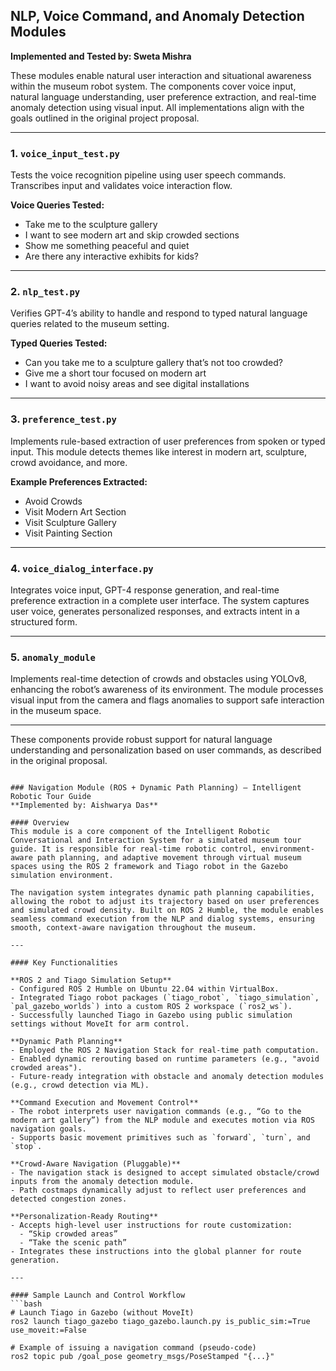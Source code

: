 ## NLP, Voice Command, and Anomaly Detection Modules  
**Implemented and Tested by: Sweta Mishra**  

These modules enable natural user interaction and situational awareness within the museum robot system. The components cover voice input, natural language understanding, user preference extraction, and real-time anomaly detection using visual input. All implementations align with the goals outlined in the original project proposal.

---

### 1. `voice_input_test.py`  
Tests the voice recognition pipeline using user speech commands. Transcribes input and validates voice interaction flow.

**Voice Queries Tested:**
- Take me to the sculpture gallery  
- I want to see modern art and skip crowded sections  
- Show me something peaceful and quiet  
- Are there any interactive exhibits for kids?

---

### 2. `nlp_test.py`  
Verifies GPT-4’s ability to handle and respond to typed natural language queries related to the museum setting.

**Typed Queries Tested:**
- Can you take me to a sculpture gallery that’s not too crowded?  
- Give me a short tour focused on modern art  
- I want to avoid noisy areas and see digital installations

---

### 3. `preference_test.py`  
Implements rule-based extraction of user preferences from spoken or typed input. This module detects themes like interest in modern art, sculpture, crowd avoidance, and more.

**Example Preferences Extracted:**
- Avoid Crowds  
- Visit Modern Art Section  
- Visit Sculpture Gallery  
- Visit Painting Section

---

### 4. `voice_dialog_interface.py`  
Integrates voice input, GPT-4 response generation, and real-time preference extraction in a complete user interface. The system captures user voice, generates personalized responses, and extracts intent in a structured form.

---
### 5. `anomaly_module`  
Implements real-time detection of crowds and obstacles using YOLOv8, enhancing the robot’s awareness of its environment. The module processes visual input from the camera and flags anomalies to support safe interaction in the museum space. 

---


These components provide robust support for natural language understanding and personalization based on user commands, as described in the original proposal.


```

### Navigation Module (ROS + Dynamic Path Planning) – Intelligent Robotic Tour Guide  
**Implemented by: Aishwarya Das**

#### Overview  
This module is a core component of the Intelligent Robotic Conversational and Interaction System for a simulated museum tour guide. It is responsible for real-time robotic control, environment-aware path planning, and adaptive movement through virtual museum spaces using the ROS 2 framework and Tiago robot in the Gazebo simulation environment.

The navigation system integrates dynamic path planning capabilities, allowing the robot to adjust its trajectory based on user preferences and simulated crowd density. Built on ROS 2 Humble, the module enables seamless command execution from the NLP and dialog systems, ensuring smooth, context-aware navigation throughout the museum.

---

#### Key Functionalities  

**ROS 2 and Tiago Simulation Setup**  
- Configured ROS 2 Humble on Ubuntu 22.04 within VirtualBox.  
- Integrated Tiago robot packages (`tiago_robot`, `tiago_simulation`, `pal_gazebo_worlds`) into a custom ROS 2 workspace (`ros2_ws`).  
- Successfully launched Tiago in Gazebo using public simulation settings without MoveIt for arm control.

**Dynamic Path Planning**  
- Employed the ROS 2 Navigation Stack for real-time path computation.  
- Enabled dynamic rerouting based on runtime parameters (e.g., "avoid crowded areas").  
- Future-ready integration with obstacle and anomaly detection modules (e.g., crowd detection via ML).

**Command Execution and Movement Control**  
- The robot interprets user navigation commands (e.g., “Go to the modern art gallery”) from the NLP module and executes motion via ROS navigation goals.  
- Supports basic movement primitives such as `forward`, `turn`, and `stop`.

**Crowd-Aware Navigation (Pluggable)**  
- The navigation stack is designed to accept simulated obstacle/crowd inputs from the anomaly detection module.  
- Path costmaps dynamically adjust to reflect user preferences and detected congestion zones.

**Personalization-Ready Routing**  
- Accepts high-level user instructions for route customization:  
  - “Skip crowded areas”  
  - “Take the scenic path”  
- Integrates these instructions into the global planner for route generation.

---

#### Sample Launch and Control Workflow  
```bash
# Launch Tiago in Gazebo (without MoveIt)
ros2 launch tiago_gazebo tiago_gazebo.launch.py is_public_sim:=True use_moveit:=False

# Example of issuing a navigation command (pseudo-code)
ros2 topic pub /goal_pose geometry_msgs/PoseStamped "{...}"
```


